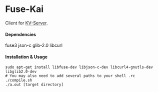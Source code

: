 # Fuse-Kai

Client for [KV-Server](git@github.com:JohndeVostok/KV-server.git).

#### Dependencies

fuse3
json-c
glib-2.0
libcurl

#### Installation & Usage

    sudo apt-get install libfuse-dev libjson-c-dev libcurl4-gnutls-dev libglib2.0-dev
    # You may also need to add several paths to your shell .rc
    ./compile.sh
    ./a.out [target directory]
